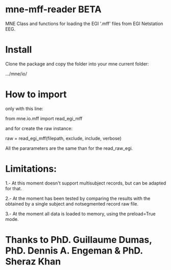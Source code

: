 # mne-mff-reader  BETA

MNE Class and functions for loading the EGI '.mff' files from EGI Netstation EEG. 

# Install

Clone the package and copy the folder into your mne current folder:

.../mne/io/

# How to import

only with this line:

from mne.io.mff import read_egi_mff

and for create the raw instance:

raw = read_egi_mff(filepath, exclude, include, verbose)

All the pararameters are the same than for the read_raw_egi.


# Limitations:

1.- At this moment doesn't support multisubject records, but can be adapted for that.

2.- At the moment has been tested by comparing the results with the obtained by a single subject and notsegmented record raw file.

3.- At the moment all data is loaded to memory, using the preload=True mode.


# Thanks to PhD. Guillaume Dumas, PhD. Dennis A. Engeman & PhD. Sheraz Khan
